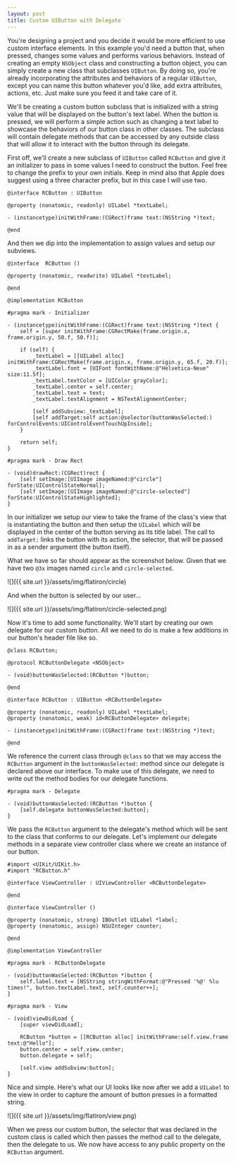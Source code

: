 ```yaml
---
layout: post
title: Custom UIButton with Delegate 
---
```


You're designing a project and you decide it would be more efficient to use custom interface elements. In this example you'd need a button that, when pressed, changes some values and performs various behaviors. Instead of creating an empty `NSObject` class and constructing a button object, you can simply create a new class that subclasses `UIButton`. By doing so, you're already incorporating the attributes and behaviors of a regular `UIButton`, except you can name this button whatever you'd like, add extra attributes, actions, etc. Just make sure you feed it and take care of it.

We'll be creating a custom button subclass that is initialized with a string value that will be displayed on the button's text label. When the button is pressed, we will perform a simple action such as changing a text label to showcase the behaviors of our button class in other classes. The subclass will contain delegate methods that can be accessed by any outside class that will allow it to interact with the button through its delegate.

First off, we'll create a new subclass of `UIButton` called `RCButton` and give it an initializer to pass in some values I need to construct the button. Feel free to change the prefix to your own initials. Keep in mind also that Apple does suggest using a three character prefix, but in this case I will use two.

```
@interface RCButton : UIButton

@property (nonatomic, readonly) UILabel *textLabel;

- (instancetype)initWithFrame:(CGRect)frame text:(NSString *)text;

@end
```
And then we dip into the implementation to assign values and setup our subviews.

```
@interface  RCButton ()

@property (nonatomic, readwrite) UILabel *textLabel;

@end

@implementation RCButton

#pragma mark - Initializer

- (instancetype)initWithFrame:(CGRect)frame text:(NSString *)text {
    self = [super initWithFrame:CGRectMake(frame.origin.x, frame.origin.y, 50.f, 50.f)];
    
    if (self) {
        _textLabel = [[UILabel alloc] initWithFrame:CGRectMake(frame.origin.x, frame.origin.y, 65.f, 20.f)];
        _textLabel.font = [UIFont fontWithName:@"Helvetica-Neue" size:11.5f];
        _textLabel.textColor = [UIColor grayColor];
        _textLabel.center = self.center;
        _textLabel.text = text;
        _textLabel.textAlignment = NSTextAlignmentCenter;
        
        [self addSubview:_textLabel];
        [self addTarget:self action:@selector(buttonWasSelected:) forControlEvents:UIControlEventTouchUpInside];
    }
    
    return self;
}

#pragma mark - Draw Rect

- (void)drawRect:(CGRect)rect {
    [self setImage:[UIImage imageNamed:@"circle"] forState:UIControlStateNormal];
    [self setImage:[UIImage imageNamed:@"circle-selected"] forState:UIControlStateHighlighted];
}
```
In our initializer we setup our view to take the frame of the class's view that is instantiating the button and then setup the `UILabel` which will be displayed in the center of the button serving as its title label. The call to `addTarget:` links the button with its action, the selector, that will be passed in as a sender argument (the button itself).

What we have so far should appear as the screenshot below. Given that we have two `@3x` images named `circle` and `circle-selected`.

![]({{ site.url }}/assets/img/flatiron/circle)

And when the button is selected by our user...

![]({{ site.url }}/assets/img/flatiron/circle-selected.png)

Now it's time to add some functionality. We'll start by creating our own delegate for our custom button. All we need to do is make a few additions in our button's header file like so.

```
@class RCButton;

@protocol RCButtonDelegate <NSObject>

- (void)buttonWasSelected:(RCButton *)button;

@end

@interface RCButton : UIButton <RCButtonDelegate>

@property (nonatomic, readonly) UILabel *textLabel;
@property (nonatomic, weak) id<RCButtonDelegate> delegate;

- (instancetype)initWithFrame:(CGRect)frame text:(NSString *)text;

@end
```
We reference the current class through `@class` so that we may access the `RCButton` argument in the `buttonWasSelected:` method since our delegate is declared above our interface. To make use of this delegate, we need to write out the method bodies for our delegate functions.

```
#pragma mark - Delegate

- (void)buttonWasSelected:(RCButton *)button {
    [self.delegate buttonWasSelected:button];
}
```
We pass the `RCButton` argument to the delegate's method which will be sent to the class that conforms to our delegate. Let's implement our delegate methods in a separate view controller class where we create an instance of our button.

```
#import <UIKit/UIKit.h>
#import "RCButton.h"

@interface ViewController : UIViewController <RCButtonDelegate>

@end
```

```
@interface ViewController ()

@property (nonatomic, strong) IBOutlet UILabel *label;
@property (nonatomic, assign) NSUInteger counter;

@end

@implementation ViewController

#pragma mark - RCButtonDelegate

- (void)buttonWasSelected:(RCButton *)button {
    self.label.text = [NSString stringWithFormat:@"Pressed '%@' %lu times!", button.textLabel.text, self.counter++];
}

#pragma mark - View

- (void)viewDidLoad {
    [super viewDidLoad];
    
    RCButton *button = [[RCButton alloc] initWithFrame:self.view.frame text:@"Hello"];
    button.center = self.view.center;
    button.delegate = self;
    
    [self.view addSubview:button];
}
```
Nice and simple. Here's what our UI looks like now after we add a `UILabel` to the view in order to capture the amount of button presses in a formatted string.

![]({{ site.url }}/assets/img/flatiron/view.png)

When we press our custom button, the selector that was declared in the custom class is called which then passes the method call to the delegate, then the delegate to us. We now have access to any public property on the `RCButton` argument.